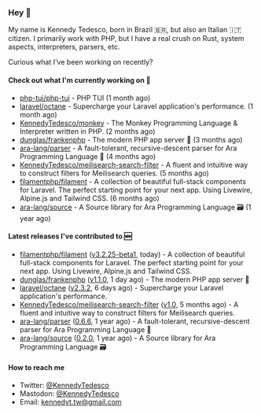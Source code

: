### Hey 👋

My name is Kennedy Tedesco, born in Brazil 🇧🇷, but also an Italian 🇮🇹 citizen. I primarily work with PHP, but I have a real crush on Rust, system aspects, interpreters, parsers, etc.

Curious what I've been working on recently?

#### Check out what I'm currently working on 🚀


- [php-tui/php-tui](https://github.com/php-tui/php-tui) - PHP TUI (1 month ago)
- [laravel/octane](https://github.com/laravel/octane) - Supercharge your Laravel application&#39;s performance. (1 month ago)
- [KennedyTedesco/monkey](https://github.com/KennedyTedesco/monkey) - The Monkey Programming Language &amp; Interpreter written in PHP. (2 months ago)
- [dunglas/frankenphp](https://github.com/dunglas/frankenphp) - The modern PHP app server 🧟 (3 months ago)
- [ara-lang/parser](https://github.com/ara-lang/parser) - A fault-tolerant, recursive-descent parser for Ara Programming Language 🌲 (4 months ago)
- [KennedyTedesco/meilisearch-search-filter](https://github.com/KennedyTedesco/meilisearch-search-filter) - A fluent and intuitive way to construct filters for Meilisearch queries. (5 months ago)
- [filamentphp/filament](https://github.com/filamentphp/filament) - A collection of beautiful full-stack components for Laravel. The perfect starting point for your next app. Using Livewire, Alpine.js and Tailwind CSS. (6 months ago)
- [ara-lang/source](https://github.com/ara-lang/source) - A Source library for Ara Programming Language 🗃 (1 year ago)

#### Latest releases I've contributed to 🆕


- [filamentphp/filament](https://github.com/filamentphp/filament) ([v3.2.25-beta1](https://github.com/filamentphp/filament/releases/tag/v3.2.25-beta1), today) - A collection of beautiful full-stack components for Laravel. The perfect starting point for your next app. Using Livewire, Alpine.js and Tailwind CSS.
- [dunglas/frankenphp](https://github.com/dunglas/frankenphp) ([v1.1.0](https://github.com/dunglas/frankenphp/releases/tag/v1.1.0), 1 day ago) - The modern PHP app server 🧟
- [laravel/octane](https://github.com/laravel/octane) ([v2.3.2](https://github.com/laravel/octane/releases/tag/v2.3.2), 6 days ago) - Supercharge your Laravel application&#39;s performance.
- [KennedyTedesco/meilisearch-search-filter](https://github.com/KennedyTedesco/meilisearch-search-filter) ([v1.0](https://github.com/KennedyTedesco/meilisearch-search-filter/releases/tag/v1.0), 5 months ago) - A fluent and intuitive way to construct filters for Meilisearch queries.
- [ara-lang/parser](https://github.com/ara-lang/parser) ([0.6.6](https://github.com/ara-lang/parser/releases/tag/0.6.6), 1 year ago) - A fault-tolerant, recursive-descent parser for Ara Programming Language 🌲
- [ara-lang/source](https://github.com/ara-lang/source) ([0.2.0](https://github.com/ara-lang/source/releases/tag/0.2.0), 1 year ago) - A Source library for Ara Programming Language 🗃

#### How to reach me

- Twitter: [@KennedyTedesco](https://twitter.com/KennedyTedesco)
- Mastodon: [@KennedyTedesco](https://fosstodon.org/@KennedyTedesco)
- Email: [kennedyt.tw@gmail.com](mailto://kennedyt.tw@gmail.com)
